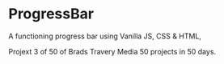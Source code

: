 # ProgressBar
A functioning progress bar using Vanilla JS, CSS &amp; HTML, 


Projext 3 of 50 of Brads Travery Media 50 projects in 50 days.
